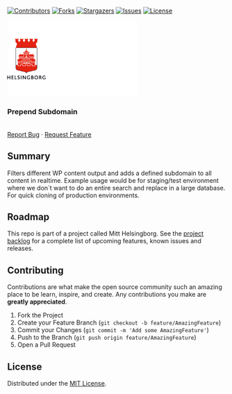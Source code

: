 <!-- SHIELDS -->
[![Contributors][contributors-shield]][contributors-url]
[![Forks][forks-shield]][forks-url]
[![Stargazers][stars-shield]][stars-url]
[![Issues][issues-shield]][issues-url]
[![License][license-shield]][license-url]

<p>
  <a href="https://github.com/helsingborg-stad/prepend-subdomain">
    <img src="docs/images/hbg-github-logo-combo.png" alt="Logo" width="300">
  </a>
</p>
<h3>Prepend Subdomain</h3>
<p>
  <br />
  <a href="https://github.com/helsingborg-stad/prepend-subdomain/issues">Report Bug</a>
  ·
  <a href="https://github.com/helsingborg-stad/prepend-subdomain/issues">Request Feature</a>
</p>

## Summary
Filters different WP content output and adds a defined subdomain to all content in realtime.
Example usage would be for staging/test environment where we don´t want to do an entire search and replace in a large database.
For quick cloning of production environments.

## Roadmap
This repo is part of a project called Mitt Helsingborg. See the [project backlog](https://share.clickup.com/l/h/6-33382576-1/763b706816dbf53) for a complete list of upcoming features, known issues and releases.



## Contributing

Contributions are what make the open source community such an amazing place to be learn, inspire, and create. Any contributions you make are **greatly appreciated**.

1. Fork the Project
2. Create your Feature Branch (`git checkout -b feature/AmazingFeature`)
3. Commit your Changes (`git commit -m 'Add some AmazingFeature'`)
4. Push to the Branch (`git push origin feature/AmazingFeature`)
5. Open a Pull Request



## License

Distributed under the [MIT License][license-url].


<!-- MARKDOWN LINKS & IMAGES -->
<!-- https://www.markdownguide.org/basic-syntax/#reference-style-links -->
[contributors-shield]: https://img.shields.io/github/contributors/helsingborg-stad/prepend-subdomain.svg?style=flat-square
[contributors-url]: https://github.com/helsingborg-stad/prepend-subdomain/graphs/contributors
[forks-shield]: https://img.shields.io/github/forks/helsingborg-stad/prepend-subdomain.svg?style=flat-square
[forks-url]: https://github.com/helsingborg-stad/prepend-subdomain/network/members
[stars-shield]: https://img.shields.io/github/stars/helsingborg-stad/prepend-subdomain.svg?style=flat-square
[stars-url]: https://github.com/helsingborg-stad/prepend-subdomain/stargazers
[issues-shield]: https://img.shields.io/github/issues/helsingborg-stad/prepend-subdomain.svg?style=flat-square
[issues-url]: https://github.com/helsingborg-stad/prepend-subdomain/issues
[license-shield]: https://img.shields.io/github/license/helsingborg-stad/prepend-subdomain.svg?style=flat-square
[license-url]: https://raw.githubusercontent.com/helsingborg-stad/prepend-subdomain/main/LICENSE
